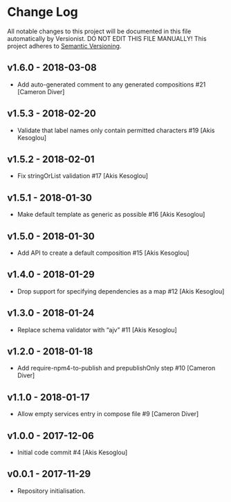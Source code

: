 # Change Log

All notable changes to this project will be documented in this file
automatically by Versionist. DO NOT EDIT THIS FILE MANUALLY!
This project adheres to [Semantic Versioning](http://semver.org/).

## v1.6.0 - 2018-03-08

* Add auto-generated comment to any generated compositions #21 [Cameron Diver]

## v1.5.3 - 2018-02-20

* Validate that label names only contain permitted characters #19 [Akis Kesoglou]

## v1.5.2 - 2018-02-01

* Fix stringOrList validation #17 [Akis Kesoglou]

## v1.5.1 - 2018-01-30

* Make default template as generic as possible #16 [Akis Kesoglou]

## v1.5.0 - 2018-01-30

* Add API to create a default composition #15 [Akis Kesoglou]

## v1.4.0 - 2018-01-29

* Drop support for specifying dependencies as a map #12 [Akis Kesoglou]

## v1.3.0 - 2018-01-24

* Replace schema validator with “ajv” #11 [Akis Kesoglou]

## v1.2.0 - 2018-01-18

* Add require-npm4-to-publish and prepublishOnly step #10 [Cameron Diver]

## v1.1.0 - 2018-01-17

* Allow empty services entry in compose file #9 [Cameron Diver]

## v1.0.0 - 2017-12-06

* Initial code commit #4 [Akis Kesoglou]

## v0.0.1 - 2017-11-29

* Repository initialisation.
